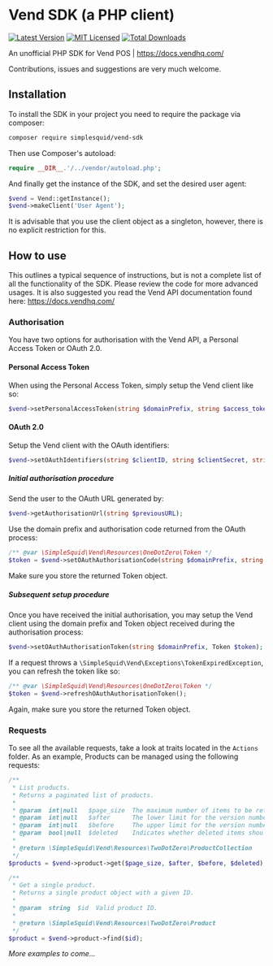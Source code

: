 # Vend SDK (a PHP client)
[![Latest Version](https://img.shields.io/github/release/simplesquid/vend-sdk.svg?style=flat-square)](https://github.com/simplesquid/vend-sdk/releases)
[![MIT Licensed](https://img.shields.io/badge/license-MIT-brightgreen.svg?style=flat-square)](LICENSE.md)
[![Total Downloads](https://img.shields.io/packagist/dt/simplesquid/vend-sdk.svg?style=flat-square)](https://packagist.org/packages/simplesquid/vend-sdk)

An unofficial PHP SDK for Vend POS | https://docs.vendhq.com/

Contributions, issues and suggestions are very much welcome.

## Installation

To install the SDK in your project you need to require the package via composer:

```bash
composer require simplesquid/vend-sdk
```

Then use Composer's autoload:

```php
require __DIR__.'/../vendor/autoload.php';
```

And finally get the instance of the SDK, and set the desired user agent:

```php
$vend = Vend::getInstance();
$vend->makeClient('User Agent');
```

It is advisable that you use the client object as a singleton, however, there is no explicit restriction for this.

## How to use

This outlines a typical sequence of instructions, but is not a complete list of all the functionality of the SDK. Please review the code for more advanced usages. It is also suggested you read the Vend API documentation found here: https://docs.vendhq.com/

### Authorisation

You have two options for authorisation with the Vend API, a Personal Access Token or OAuth 2.0.

#### Personal Access Token

When using the Personal Access Token, simply setup the Vend client like so:

```php
$vend->setPersonalAccessToken(string $domainPrefix, string $access_token);
```

#### OAuth 2.0

Setup the Vend client with the OAuth identifiers:

```php
$vend->setOAuthIdentifiers(string $clientID, string $clientSecret, string $redirectURI);
```

##### Initial authorisation procedure

Send the user to the OAuth URL generated by:

```php
$vend->getAuthorisationUrl(string $previousURL);
```

Use the domain prefix and authorisation code returned from the OAuth process:

```php
/** @var \SimpleSquid\Vend\Resources\OneDotZero\Token */
$token = $vend->setOAuthAuthorisationCode(string $domainPrefix, string $code);
```

Make sure you store the returned Token object.

##### Subsequent setup procedure

Once you have received the initial authorisation, you may setup the Vend client using the domain prefix and Token object received during the authorisation process:

```php
$vend->setOAuthAuthorisationToken(string $domainPrefix, Token $token);
```

If a request throws a `\SimpleSquid\Vend\Exceptions\TokenExpiredException`, you can refresh the token like so:

```php
/** @var \SimpleSquid\Vend\Resources\OneDotZero\Token */
$token = $vend->refreshOAuthAuthorisationToken();
```

Again, make sure you store the returned Token object.

### Requests

To see all the available requests, take a look at traits located in the `Actions` folder. As an example, Products can be managed using the following requests:

```php
/**
 * List products.
 * Returns a paginated list of products.
 *
 * @param  int|null   $page_size  The maximum number of items to be returned in the response.
 * @param  int|null   $after      The lower limit for the version numbers to be included in the response.
 * @param  int|null   $before     The upper limit for the version numbers to be included in the response.
 * @param  bool|null  $deleted    Indicates whether deleted items should be included in the response.
 *
 * @return \SimpleSquid\Vend\Resources\TwoDotZero\ProductCollection
 */
$products = $vend->product->get($page_size, $after, $before, $deleted);
```

```php
/**
 * Get a single product.
 * Returns a single product object with a given ID.
 *
 * @param  string  $id  Valid product ID.
 *
 * @return \SimpleSquid\Vend\Resources\TwoDotZero\Product
 */
$product = $vend->product->find($id);
```

_More examples to come..._ 